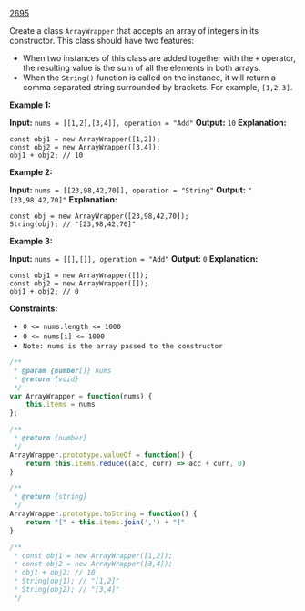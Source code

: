 [2695](https://leetcode.com/problems/array-wrapper)

Create a class `ArrayWrapper` that accepts an array of integers in its constructor. This class should have two features:

- When two instances of this class are added together with the `+` operator, the resulting value is the sum of all the elements in both arrays.
- When the `String()` function is called on the instance, it will return a comma separated string surrounded by brackets. For example, `[1,2,3]`.

**Example 1:**

**Input:** `nums = [[1,2],[3,4]], operation = "Add"`
**Output:** `10`
**Explanation:**
```
const obj1 = new ArrayWrapper([1,2]);
const obj2 = new ArrayWrapper([3,4]);
obj1 + obj2; // 10
```

**Example 2:**

**Input:** `nums = [[23,98,42,70]], operation = "String"`
**Output:** `"[23,98,42,70]"`
**Explanation:**
```
const obj = new ArrayWrapper([23,98,42,70]);
String(obj); // "[23,98,42,70]"
```

**Example 3:**

**Input:** `nums = [[],[]], operation = "Add"`
**Output:** `0`
**Explanation:**
```
const obj1 = new ArrayWrapper([]);
const obj2 = new ArrayWrapper([]);
obj1 + obj2; // 0
```

**Constraints:**
- `0 <= nums.length <= 1000`
- `0 <= nums[i] <= 1000`
- `Note: nums is the array passed to the constructor`

```js
/**
 * @param {number[]} nums
 * @return {void}
 */
var ArrayWrapper = function(nums) {
    this.items = nums
};

/**
 * @return {number}
 */
ArrayWrapper.prototype.valueOf = function() {
    return this.items.reduce((acc, curr) => acc + curr, 0)
}

/**
 * @return {string}
 */
ArrayWrapper.prototype.toString = function() {
    return "[" + this.items.join(',') + "]"
}

/**
 * const obj1 = new ArrayWrapper([1,2]);
 * const obj2 = new ArrayWrapper([3,4]);
 * obj1 + obj2; // 10
 * String(obj1); // "[1,2]"
 * String(obj2); // "[3,4]"
 */
```
